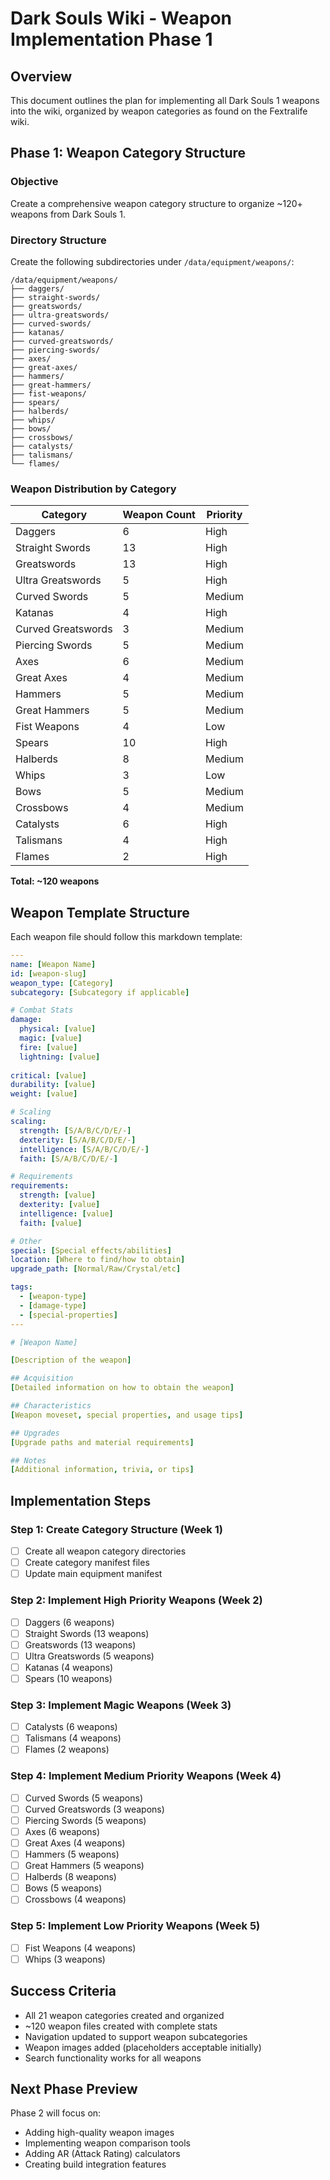 # Dark Souls Wiki - Weapon Implementation Phase 1

## Overview
This document outlines the plan for implementing all Dark Souls 1 weapons into the wiki, organized by weapon categories as found on the Fextralife wiki.

## Phase 1: Weapon Category Structure

### Objective
Create a comprehensive weapon category structure to organize ~120+ weapons from Dark Souls 1.

### Directory Structure
Create the following subdirectories under `/data/equipment/weapons/`:

```
/data/equipment/weapons/
├── daggers/
├── straight-swords/
├── greatswords/
├── ultra-greatswords/
├── curved-swords/
├── katanas/
├── curved-greatswords/
├── piercing-swords/
├── axes/
├── great-axes/
├── hammers/
├── great-hammers/
├── fist-weapons/
├── spears/
├── halberds/
├── whips/
├── bows/
├── crossbows/
├── catalysts/
├── talismans/
└── flames/
```

### Weapon Distribution by Category

| Category | Weapon Count | Priority |
|----------|--------------|----------|
| Daggers | 6 | High |
| Straight Swords | 13 | High |
| Greatswords | 13 | High |
| Ultra Greatswords | 5 | High |
| Curved Swords | 5 | Medium |
| Katanas | 4 | High |
| Curved Greatswords | 3 | Medium |
| Piercing Swords | 5 | Medium |
| Axes | 6 | Medium |
| Great Axes | 4 | Medium |
| Hammers | 5 | Medium |
| Great Hammers | 5 | Medium |
| Fist Weapons | 4 | Low |
| Spears | 10 | High |
| Halberds | 8 | Medium |
| Whips | 3 | Low |
| Bows | 5 | Medium |
| Crossbows | 4 | Medium |
| Catalysts | 6 | High |
| Talismans | 4 | High |
| Flames | 2 | High |

**Total: ~120 weapons**

## Weapon Template Structure

Each weapon file should follow this markdown template:

```yaml
---
name: [Weapon Name]
id: [weapon-slug]
weapon_type: [Category]
subcategory: [Subcategory if applicable]

# Combat Stats
damage:
  physical: [value]
  magic: [value]
  fire: [value]
  lightning: [value]
  
critical: [value]
durability: [value]
weight: [value]

# Scaling
scaling:
  strength: [S/A/B/C/D/E/-]
  dexterity: [S/A/B/C/D/E/-]
  intelligence: [S/A/B/C/D/E/-]
  faith: [S/A/B/C/D/E/-]

# Requirements
requirements:
  strength: [value]
  dexterity: [value]
  intelligence: [value]
  faith: [value]

# Other
special: [Special effects/abilities]
location: [Where to find/how to obtain]
upgrade_path: [Normal/Raw/Crystal/etc]

tags:
  - [weapon-type]
  - [damage-type]
  - [special-properties]
---

# [Weapon Name]

[Description of the weapon]

## Acquisition
[Detailed information on how to obtain the weapon]

## Characteristics
[Weapon moveset, special properties, and usage tips]

## Upgrades
[Upgrade paths and material requirements]

## Notes
[Additional information, trivia, or tips]
```

## Implementation Steps

### Step 1: Create Category Structure (Week 1)
- [ ] Create all weapon category directories
- [ ] Create category manifest files
- [ ] Update main equipment manifest

### Step 2: Implement High Priority Weapons (Week 2)
- [ ] Daggers (6 weapons)
- [ ] Straight Swords (13 weapons)
- [ ] Greatswords (13 weapons)
- [ ] Ultra Greatswords (5 weapons)
- [ ] Katanas (4 weapons)
- [ ] Spears (10 weapons)

### Step 3: Implement Magic Weapons (Week 3)
- [ ] Catalysts (6 weapons)
- [ ] Talismans (4 weapons)
- [ ] Flames (2 weapons)

### Step 4: Implement Medium Priority Weapons (Week 4)
- [ ] Curved Swords (5 weapons)
- [ ] Curved Greatswords (3 weapons)
- [ ] Piercing Swords (5 weapons)
- [ ] Axes (6 weapons)
- [ ] Great Axes (4 weapons)
- [ ] Hammers (5 weapons)
- [ ] Great Hammers (5 weapons)
- [ ] Halberds (8 weapons)
- [ ] Bows (5 weapons)
- [ ] Crossbows (4 weapons)

### Step 5: Implement Low Priority Weapons (Week 5)
- [ ] Fist Weapons (4 weapons)
- [ ] Whips (3 weapons)

## Success Criteria
- All 21 weapon categories created and organized
- ~120 weapon files created with complete stats
- Navigation updated to support weapon subcategories
- Weapon images added (placeholders acceptable initially)
- Search functionality works for all weapons

## Next Phase Preview
Phase 2 will focus on:
- Adding high-quality weapon images
- Implementing weapon comparison tools
- Adding AR (Attack Rating) calculators
- Creating build integration features
